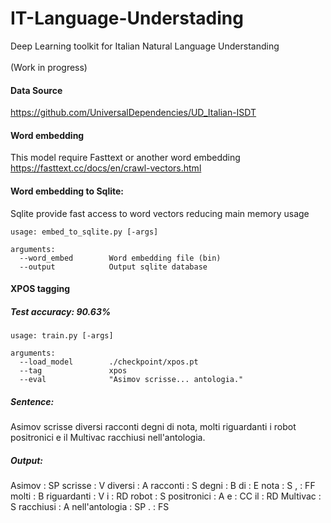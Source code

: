 # IT-Language-Understading
Deep Learning toolkit for Italian Natural Language Understanding
<br><br>
(Work in progress)

#### Data Source
https://github.com/UniversalDependencies/UD_Italian-ISDT

#### Word embedding
This model require Fasttext or another word embedding <br>
https://fasttext.cc/docs/en/crawl-vectors.html

#### Word embedding to Sqlite:
Sqlite provide fast access to word vectors reducing main memory usage
```
usage: embed_to_sqlite.py [-args]

arguments:
  --word_embed        Word embedding file (bin)
  --output            Output sqlite database
```

#### XPOS tagging

##### Test accuracy: 90.63%

```
usage: train.py [-args]

arguments:
  --load_model        ./checkpoint/xpos.pt
  --tag               xpos
  --eval              "Asimov scrisse... antologia."
```

##### Sentence: <br>
Asimov scrisse diversi racconti degni di nota, molti riguardanti i robot positronici e il Multivac racchiusi nell'antologia.

##### Output: <br>
Asimov : SP scrisse : V diversi : A racconti : S degni : B di : E nota : S , : FF molti : B riguardanti : V i : RD robot : S positronici : A e : CC il : RD Multivac : S racchiusi : A nell'antologia : SP . : FS
